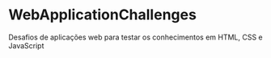 # WebApplicationChallenges
Desafios de aplicações web para testar os conhecimentos em HTML, CSS e JavaScript
